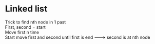 
# Linked list  


Trick to find nth node in 1 past  
First, second = start  
Move first n time  
Start move first and second until first is end ---> second is at nth node